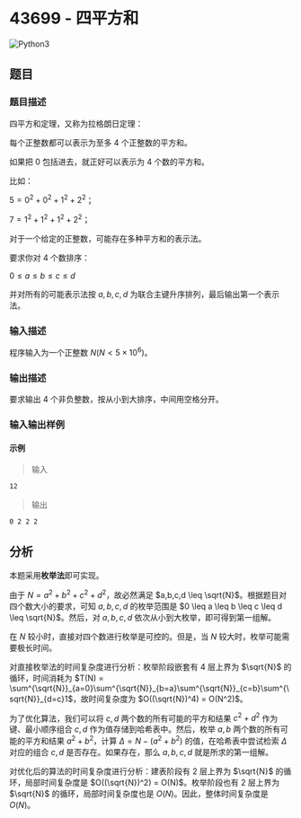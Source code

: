 # 43699 - 四平方和

![Python3](https://img.shields.io/badge/Python3-AC-green)

## 题目

### 题目描述

四平方和定理，又称为拉格朗日定理：

每个正整数都可以表示为至多 4 个正整数的平方和。

如果把 0 包括进去，就正好可以表示为 4 个数的平方和。

比如：

$5 = 0^2 + 0^2 + 1^2 + 2^2$；

$7 = 1^2 + 1^2 + 1^2 + 2^2$；

对于一个给定的正整数，可能存在多种平方和的表示法。

要求你对 4 个数排序：

$0 \leq a \leq b \leq c \leq d$

并对所有的可能表示法按 $a,b,c,d$ 为联合主键升序排列，最后输出第一个表示法。

### 输入描述

程序输入为一个正整数 $N (N<5 \times 10^6)$。

### 输出描述

要求输出 4 个非负整数，按从小到大排序，中间用空格分开。

### 输入输出样例

#### 示例

> 输入

```txt
12
```

> 输出

```txt
0 2 2 2
```

## 分析

本题采用**枚举法**即可实现。

由于 $N = a^2 + b^2 + c^2 + d^2$，故必然满足 $a,b,c,d \leq \sqrt{N}$。根据题目对四个数大小的要求，可知 $a,b,c,d$ 的枚举范围是 $0 \leq a \leq b \leq c \leq d \leq \sqrt{N}$。然后，对 $a,b,c,d$ 依次从小到大枚举，即可得到第一组解。

在 $N$ 较小时，直接对四个数进行枚举是可控的。但是，当 $N$ 较大时，枚举可能需要极长时间。

对直接枚举法的时间复杂度进行分析：枚举阶段嵌套有 4 层上界为 $\sqrt{N}$ 的循环，时间消耗为 $T(N) = \sum^{\sqrt{N}}_{a=0}\sum^{\sqrt{N}}_{b=a}\sum^{\sqrt{N}}_{c=b}\sum^{\sqrt{N}}_{d=c}1$，故时间复杂度为 $O((\sqrt{N})^4) = O(N^2)$。

为了优化算法，我们可以将 $c,d$ 两个数的所有可能的平方和结果 $c^2 + d^2$ 作为键、最小顺序组合 $c,d$ 作为值存储到哈希表中。然后，枚举 $a,b$ 两个数的所有可能的平方和结果 $a^2 + b^2$，计算 $\Delta = N - (a^2 + b^2)$ 的值，在哈希表中尝试检索 $\Delta$ 对应的组合 $c,d$ 是否存在。如果存在，那么 $a,b,c,d$ 就是所求的第一组解。

对优化后的算法的时间复杂度进行分析：建表阶段有 2 层上界为 $\sqrt{N}$ 的循环，局部时间复杂度是 $O((\sqrt{N})^2) = O(N)$。枚举阶段也有 2 层上界为 $\sqrt{N}$ 的循环，局部时间复杂度也是 $O(N)$。因此，整体时间复杂度是 $O(N)$。
